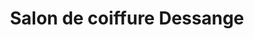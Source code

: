 ---
title: "Salon de coiffure Dessange"
url: /le-bouscat/salon-de-coiffure-dessange/
shop: Friseur
---